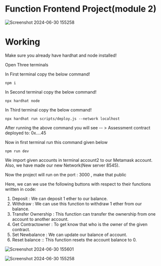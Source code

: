 # Function Frontend Project(module 2)
![Screenshot 2024-06-30 155258](https://github.com/Sukhwinder42/Ethereum_avax_intermediate/assets/114457848/1eba8af1-e131-4382-9720-51e046a35f99)

 
# Working

Make sure you already have hardhat and node installed!

Open Three terminals 

In First terminal copy the below command!
```solidity
npm i
```

In Second terminal copy the below command!
```solidity
npx hardhat node
```

In Third terminal copy the below command!
```solidity
npx hardhat run scripts/deploy.js --network localhost
```

After running the above command you will see  -- > Assessment contract deployed to: 0x....45



Now in first terminal run this command given below

```solidity
npm run dev
```



We import given accounts in terminal account2 to our Metamask account.
Also, we have made our new Network(New server 8545).




Now the project will run on the port : 3000 , make that public 



Here, we can we use the following buttons with respect to their functions written in code:

1. Deposit : We can deposit 1 ether to our balance.
2. Withdraw : We can use this function to withdraw 1 ether from our balance.
3. Transfer Ownership : This function can transfer the ownership from one account to another account.
4. Get Contractowner : To get know that who is the owner of the given contract.
5. Set Newbalance : We can update our balance of account.
6. Reset balance :: This function resets the account balance to 0.


![Screenshot 2024-06-30 155601](https://github.com/Sukhwinder42/Ethereum_avax_intermediate/assets/114457848/cea2fc49-2bc4-4449-9777-224db2764ec7)


![Screenshot 2024-06-30 155258](https://github.com/Sukhwinder42/Ethereum_avax_intermediate/assets/114457848/1eba8af1-e131-4382-9720-51e046a35f99)








